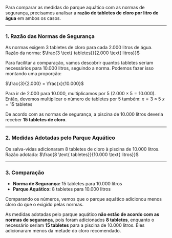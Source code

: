Para comparar as medidas do parque aquático com as normas de segurança, precisamos analisar a **razão de tabletes de cloro por litro de água** em ambos os casos.

---

### 1. Razão das Normas de Segurança

As normas exigem 3 tabletes de cloro para cada 2.000 litros de água.
Razão da norma: $\frac{3 \text{ tabletes}}{2.000 \text{ litros}}$

Para facilitar a comparação, vamos descobrir quantos tabletes seriam necessários para 10.000 litros, seguindo a norma.
Podemos fazer isso montando uma proporção:

$\frac{3}{2.000} = \frac{x}{10.000}$

Para ir de 2.000 para 10.000, multiplicamos por 5 ($2.000 \times 5 = 10.000$).
Então, devemos multiplicar o número de tabletes por 5 também:
$x = 3 \times 5$
$x = 15 \text{ tabletes}$

De acordo com as normas de segurança, a piscina de 10.000 litros deveria receber **15 tabletes de cloro**.

---

### 2. Medidas Adotadas pelo Parque Aquático

Os salva-vidas adicionaram 8 tabletes de cloro à piscina de 10.000 litros.
Razão adotada: $\frac{8 \text{ tabletes}}{10.000 \text{ litros}}$

---

### 3. Comparação

* **Norma de Segurança:** 15 tabletes para 10.000 litros
* **Parque Aquático:** 8 tabletes para 10.000 litros

Comparando os números, vemos que o parque aquático adicionou menos cloro do que o exigido pelas normas.

As medidas adotadas pelo parque aquático **não estão de acordo com as normas de segurança**, pois foram adicionados **8 tabletes**, enquanto o necessário seriam **15 tabletes** para a piscina de 10.000 litros. Eles adicionaram menos da metade do cloro recomendado.